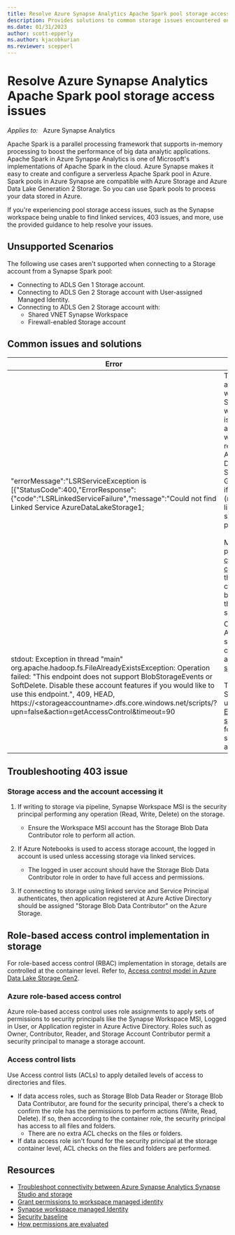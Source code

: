 ```yaml
---
title: Resolve Azure Synapse Analytics Apache Spark pool storage access issues
description: Provides solutions to common storage issues encountered on Azure Synapse Analytics Apache Spark pools
ms.date: 01/31/2023
author: scott-epperly
ms.author: kjacobkurian
ms.reviewer: scepperl
---
```


# Resolve Azure Synapse Analytics Apache Spark pool storage access issues

_Applies to:_ &nbsp; Azure Synapse Analytics

Apache Spark is a parallel processing framework that supports in-memory processing to boost the performance of big data analytic applications. Apache Spark in Azure Synapse Analytics is one of Microsoft's implementations of Apache Spark in the cloud. Azure Synapse makes it easy to create and configure a serverless Apache Spark pool in Azure. Spark pools in Azure Synapse are compatible with Azure Storage and Azure Data Lake Generation 2 Storage. So you can use Spark pools to process your data stored in Azure.

If you're experiencing pool storage access issues, such as the Synapse workspace being unable to find linked services, 403 issues, and more, use the provided guidance to help resolve your issues.


## Unsupported Scenarios

The following use cases aren't supported when connecting to a Storage account from a Synapse Spark pool:

- Connecting to ADLS Gen 1 Storage account.  
- Connecting to ADLS Gen 2 Storage account with User-assigned Managed Identity.  
- Connecting to ADLS Gen 2 Storage account with:  
    - Shared VNET Synapse Workspace
    - Firewall-enabled Storage account

## Common issues and solutions

| Error | Solution|
|-------|---------|
|"errorMessage":"LSRServiceException is \[{\"StatusCode\":400,\"ErrorResponse\":{\"code\":\"LSRLinkedServiceFailure\",\"message\":\"Could not find Linked Service AzureDataLakeStorage1;| This error appears when a Synapse workspace is associated with a Git repository, Azure DevOps Services, or GitHub and if the artifact (notebook, linked service) isn't published. <br><br>Manually publish your [code changes](/azure/synapse-analytics/cicd/source-control#publish-code-changes) in the collaboration branch to the Synapse service |
| stdout: Exception in thread "main" org.apache.hadoop.fs.FileAlreadyExistsException: Operation failed: "This endpoint does not support BlobStorageEvents or SoftDelete. Disable these account features if you would like to use this endpoint.", 409, HEAD, https://\<storageaccountname\>.dfs.core.windows.net/scripts/?upn=false&action=getAccessControl&timeout=90| Confirm ADLS Gen 2 storage is configured as [primarily storage](/azure/synapse-analytics/security/how-to-grant-workspace-managed-identity-permissions#step-1-navigate-to-the-adls-gen2-storage-account-in-azure-portal).<br><br>To disable SoftDelete, uncheck [Enable blob soft delete](/azure/storage/blobs/soft-delete-blob-enable?tabs=azure-portal#enable-blob-soft-delete) for the storage account.|

## Troubleshooting 403 issue 

### Storage access and the account accessing it
    
1.  If writing to storage via pipeline, Synapse Workspace MSI is the security principal performing any operation (Read, Write, Delete) on the storage.
    -   Ensure the Workspace MSI account has the Storage Blob Data Contributor role to perform all action.  

1.  If Azure Notebooks is used to access storage account, the logged in account is used unless accessing storage via linked services.
    -   The logged in user account should have the Storage Blob Data Contributor role in order to have full access and permissions. 

1.  If connecting to storage using linked service and Service Principal authenticates, then application registered at Azure Active Directory should be assigned "Storage Blob Data Contributor" on the Azure Storage.

## Role-based access control implementation in storage
    
For role-based access control (RBAC) implementation in storage, details are controlled at the container level. Refer to, [Access control model in Azure Data Lake Storage Gen2](/azure/storage/blobs/data-lake-storage-access-control-model). 
 
### Azure role-based access control

Azure role-based access control uses role assignments to apply sets of permissions to security principals like the Synapse Workspace MSI, Logged in User, or Application register in Azure Active Directory. Roles such as Owner, Contributor, Reader, and Storage Account Contributor permit a security principal to manage a storage account.  

### Access control lists
    
Use Access control lists (ACLs) to apply detailed levels of access to directories and files.

- If data access roles, such as Storage Blob Data Reader or Storage Blob Data Contributor, are found for the security principal, there's a check to confirm the role has the permissions to perform actions (Write, Read, Delete). If so, then according to the container role, the security principal has access to all files and folders. 
  - There are no extra ACL checks on the files or folders.
- If data access role isn't found for the security principal at the storage container level, ACL checks on the files and folders are performed. 

## Resources

- [Troubleshoot connectivity between Azure Synapse Analytics Synapse Studio and storage](/azure/synapse-analytics/troubleshoot/troubleshoot-synapse-studio-and-storage-connectivity)
- [Grant permissions to workspace managed identity](/azure/synapse-analytics/security/how-to-grant-workspace-managed-identity-permissions)
- [Synapse workspace managed Identity](/azure/synapse-analytics/security/synapse-workspace-managed-identity)
- [Security baseline](/azure/synapse-analytics/security-baseline)
- [How permissions are evaluated](/azure/storage/blobs/data-lake-storage-access-control-model#how-permissions-are-evaluated)

